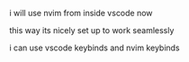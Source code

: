 i will use nvim from inside vscode now

this way its nicely set up to work seamlessly

i can use vscode keybinds and nvim keybinds
